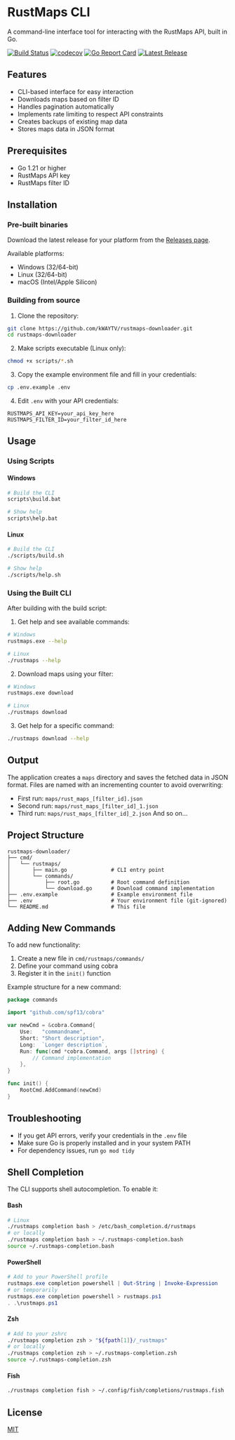 # RustMaps CLI

A command-line interface tool for interacting with the RustMaps API, built in Go.

[![Build Status](https://github.com/kWAYTV/rustmaps-downloader/actions/workflows/build.yml/badge.svg)](https://github.com/kWAYTV/rustmaps-downloader/actions/workflows/build.yml)
[![codecov](https://codecov.io/gh/kWAYTV/rustmaps-downloader/branch/main/graph/badge.svg)](https://codecov.io/gh/kWAYTV/rustmaps-downloader)
[![Go Report Card](https://goreportcard.com/badge/github.com/kWAYTV/rustmaps-downloader)](https://goreportcard.com/report/github.com/kWAYTV/rustmaps-downloader)
[![Latest Release](https://img.shields.io/github/v/release/kWAYTV/rustmaps-downloader?include_prereleases)](https://github.com/kWAYTV/rustmaps-downloader/releases/latest)

## Features

- CLI-based interface for easy interaction
- Downloads maps based on filter ID
- Handles pagination automatically
- Implements rate limiting to respect API constraints
- Creates backups of existing map data
- Stores maps data in JSON format

## Prerequisites

- Go 1.21 or higher
- RustMaps API key
- RustMaps filter ID

## Installation

### Pre-built binaries

Download the latest release for your platform from the [Releases page](https://github.com/kWAYTV/rustmaps-downloader/releases).

Available platforms:

- Windows (32/64-bit)
- Linux (32/64-bit)
- macOS (Intel/Apple Silicon)

### Building from source

1. Clone the repository:

```bash
git clone https://github.com/kWAYTV/rustmaps-downloader.git
cd rustmaps-downloader
```

2. Make scripts executable (Linux only):

```bash
chmod +x scripts/*.sh
```

3. Copy the example environment file and fill in your credentials:

```bash
cp .env.example .env
```

4. Edit `.env` with your API credentials:

```plaintext
RUSTMAPS_API_KEY=your_api_key_here
RUSTMAPS_FILTER_ID=your_filter_id_here
```

## Usage

### Using Scripts

#### Windows

```bash
# Build the CLI
scripts\build.bat

# Show help
scripts\help.bat
```

#### Linux

```bash
# Build the CLI
./scripts/build.sh

# Show help
./scripts/help.sh
```

### Using the Built CLI

After building with the build script:

1. Get help and see available commands:

```bash
# Windows
rustmaps.exe --help

# Linux
./rustmaps --help
```

2. Download maps using your filter:

```bash
# Windows
rustmaps.exe download

# Linux
./rustmaps download
```

3. Get help for a specific command:

```bash
./rustmaps download --help
```

## Output

The application creates a `maps` directory and saves the fetched data in JSON format. Files are named with an incrementing counter to avoid overwriting:

- First run: `maps/rust_maps_[filter_id].json`
- Second run: `maps/rust_maps_[filter_id]_1.json`
- Third run: `maps/rust_maps_[filter_id]_2.json`
  And so on...

## Project Structure

```
rustmaps-downloader/
├── cmd/
│   └── rustmaps/
│       ├── main.go              # CLI entry point
│       └── commands/
│           ├── root.go          # Root command definition
│           └── download.go      # Download command implementation
├── .env.example                 # Example environment file
├── .env                         # Your environment file (git-ignored)
└── README.md                    # This file
```

## Adding New Commands

To add new functionality:

1. Create a new file in `cmd/rustmaps/commands/`
2. Define your command using cobra
3. Register it in the `init()` function

Example structure for a new command:

```go
package commands

import "github.com/spf13/cobra"

var newCmd = &cobra.Command{
    Use:   "commandname",
    Short: "Short description",
    Long:  `Longer description`,
    Run: func(cmd *cobra.Command, args []string) {
        // Command implementation
    },
}

func init() {
    RootCmd.AddCommand(newCmd)
}
```

## Troubleshooting

- If you get API errors, verify your credentials in the `.env` file
- Make sure Go is properly installed and in your system PATH
- For dependency issues, run `go mod tidy`

## Shell Completion

The CLI supports shell autocompletion. To enable it:

#### Bash

```bash
# Linux
./rustmaps completion bash > /etc/bash_completion.d/rustmaps
# or locally
./rustmaps completion bash > ~/.rustmaps-completion.bash
source ~/.rustmaps-completion.bash
```

#### PowerShell

```powershell
# Add to your PowerShell profile
rustmaps.exe completion powershell | Out-String | Invoke-Expression
# or temporarily
rustmaps.exe completion powershell > rustmaps.ps1
. .\rustmaps.ps1
```

#### Zsh

```bash
# Add to your zshrc
./rustmaps completion zsh > "${fpath[1]}/_rustmaps"
# or locally
./rustmaps completion zsh > ~/.rustmaps-completion.zsh
source ~/.rustmaps-completion.zsh
```

#### Fish

```bash
./rustmaps completion fish > ~/.config/fish/completions/rustmaps.fish
```

## License

[MIT](LICENSE)
